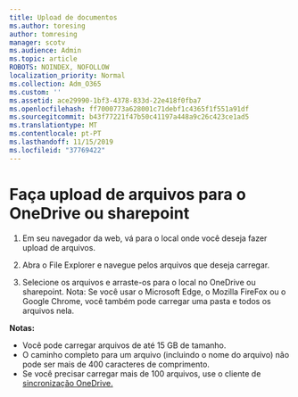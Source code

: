```yaml
---
title: Upload de documentos
ms.author: toresing
author: tomresing
manager: scotv
ms.audience: Admin
ms.topic: article
ROBOTS: NOINDEX, NOFOLLOW
localization_priority: Normal
ms.collection: Adm_O365
ms.custom: ''
ms.assetid: ace29990-1bf3-4378-833d-22e418f0fba7
ms.openlocfilehash: ff7000773a628001c71debf1c4365f1f551a91df
ms.sourcegitcommit: b43f77221f47b50c41197a448a9c26c423ce1ad5
ms.translationtype: MT
ms.contentlocale: pt-PT
ms.lasthandoff: 11/15/2019
ms.locfileid: "37769422"
---
```

# <a name="upload-files-to-onedrive-or-sharepoint"></a>Faça upload de arquivos para o OneDrive ou sharepoint

1. Em seu navegador da web, vá para o local onde você deseja fazer upload de arquivos.
    
2. Abra o File Explorer e navegue pelos arquivos que deseja carregar.
    
3. Selecione os arquivos e arraste-os para o local no OneDrive ou sharepoint. Nota: Se você usar o Microsoft Edge, o Mozilla FireFox ou o Google Chrome, você também pode carregar uma pasta e todos os arquivos nela.
    
**Notas:**

- Você pode carregar arquivos de até 15 GB de tamanho. 
- O caminho completo para um arquivo (incluindo o nome do arquivo) não pode ser mais de 400 caracteres de comprimento. 
- Se você precisar carregar mais de 100 arquivos, use o cliente de [sincronização OneDrive.](https://go.microsoft.com/fwlink/?linkid=866427) 
  

